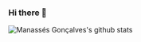### Hi there 👋

![Manassés Gonçalves's github stats](https://github-readme-stats.vercel.app/api?username=ManassesGoncalves&theme=highcontrast)

